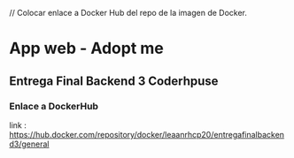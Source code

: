 // Colocar enlace a Docker Hub del repo de la imagen de Docker.
# App web -  Adopt me

## Entrega Final Backend 3 Coderhpuse

### Enlace a DockerHub
link : https://hub.docker.com/repository/docker/leaanrhcp20/entregafinalbackend3/general